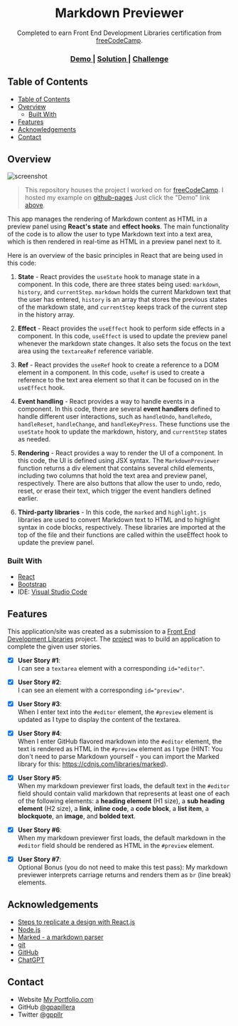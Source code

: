 <!-- Please update value in the {}  -->

<h1 align="center">Markdown Previewer</h1>

<div align="center">
   Completed to earn Front End Development Libraries certification from <a href="https://www.freecodecamp.org/" target="_blank">freeCodeCamp</a>.
</div>

<div align="center">
  <h3>
    <a href="https://gpapillera.github.io/markdown-previewer-react/">
      Demo
    </a>
    <span> | </span>
    <a href="https://github.com/gpapillera/markdown-previewer-react">
      Solution
    </a>
    <span> | </span>
    <a href="https://www.freecodecamp.org/learn/front-end-development-libraries/front-end-development-libraries-projects/build-a-markdown-previewer">
      Challenge
    </a>
  </h3>
</div>

<!-- TABLE OF CONTENTS -->

## Table of Contents

- [Table of Contents](#table-of-contents)
- [Overview](#overview)
  - [Built With](#built-with)
- [Features](#features)
- [Acknowledgements](#acknowledgements)
- [Contact](#contact)

<!-- OVERVIEW -->

## Overview

![screenshot](/Untitled.gif)

> This repository houses the project I worked on for [freeCodeCamp](https://www.freecodecamp.org/learn/front-end-development-libraries/front-end-development-libraries-projects/build-a-markdown-previewer). I hosted my example on [github-pages](https://github.com/gitname/react-gh-pages) Just click the "Demo" link [above](#top).

 This app manages the rendering of Markdown content as HTML in a preview panel using **React's state** and **effect hooks**. The main functionality of the code is to allow the user to type Markdown text into a text area, which is then rendered in real-time as HTML in a preview panel next to it.

 Here is an overview of the basic principles in React that are being used in this code:

 1. **State** - React provides the `useState` hook to manage state in a component. In this code, there are three states being used: `markdown`, `history`, and `currentStep`. `markdown` holds the current Markdown text that the user has entered, `history` is an array that stores the previous states of the markdown state, and `currentStep` keeps track of the current step in the history array.

 2. **Effect** - React provides the `useEffect` hook to perform side effects in a component. In this code, `useEffect` is used to update the preview panel whenever the markdown state changes. It also sets the focus on the text area using the `textareaRef` reference variable.

 3. **Ref** - React provides the `useRef` hook to create a reference to a DOM element in a component. In this code, `useRef` is used to create a reference to the text area element so that it can be focused on in the `useEffect` hook.

 4. **Event handling** - React provides a way to handle events in a component. In this code, there are several **event handlers** defined to handle different user interactions, such as `handleUndo`, `handleRedo`, `handleReset`, `handleChange`, and `handleKeyPress`. These functions use the `useState` hook to update the markdown, history, and `currentStep` states as needed.

 5. **Rendering** - React provides a way to render the UI of a component. In this code, the UI is defined using JSX syntax. The `MarkdownPreviewer` function returns a div element that contains several child elements, including two columns that hold the text area and preview panel, respectively. There are also buttons that allow the user to undo, redo, reset, or erase their text, which trigger the event handlers defined earlier.

 6. **Third-party libraries** - In this code, the `marked` and `highlight.js` libraries are used to convert Markdown text to HTML and to highlight syntax in code blocks, respectively. These libraries are imported at the top of the file and their functions are called within the useEffect hook to update the preview panel.

### Built With

<!-- This section should list any major frameworks that you built your project using. Here are a few examples.-->

- [React](https://react.dev/)
- [Bootstrap](https://getbootstrap.com/)
- IDE: [Visual Studio Code](https://code.visualstudio.com/)

## Features

<!-- List the features of your application or follow the template. Don't share the figma file here :) -->

This application/site was created as a submission to a [Front End Development Libraries](https://www.freecodecamp.org/learn/front-end-development-libraries) project. The [project](https://www.freecodecamp.org/learn/front-end-development-libraries#front-end-development-libraries-projects) was to build an application to complete the given user stories.

- [x] **User Story #1**:\
  I can see a `textarea` element with a corresponding `id="editor"`.

- [x] **User Story #2**:\
  I can see an element with a corresponding `id="preview"`.

- [x] **User Story #3**:\
  When I enter text into the `#editor` element, the `#preview` element is updated as I type to display the content of the textarea.

- [x] **User Story #4**:\
  When I enter GitHub flavored markdown into the `#editor` element, the text is rendered as HTML in the `#preview` element as I type (HINT: You don't need to parse Markdown yourself - you can import the Marked library for this: https://cdnjs.com/libraries/marked).

- [x] **User Story #5**:\
  When my markdown previewer first loads, the default text in the `#editor` field should contain valid markdown that represents at least one of each of the following elements: a **heading element** (H1 size), a **sub heading element** (H2 size), a **link**, **inline code**, a **code block**, a **list item**, a **blockquote**, an **image**, and **bolded text**.

- [x] **User Story #6**:\
  When my markdown previewer first loads, the default markdown in the `#editor` field should be rendered as HTML in the `#preview` element.

- [x] **User Story #7**:\
  Optional Bonus (you do not need to make this test pass): My markdown previewer interprets carriage returns and renders them as `br` (line break) elements.


## Acknowledgements

<!-- This section should list any articles or add-ons/plugins that helps you to complete the project. This is optional but it will help you in the future. For exmpale -->

- [Steps to replicate a design with React.js](https://www.freecodecamp.org/learn/front-end-development-libraries/front-end-development-libraries-projects/build-a-markdown-previewer)
- [Node.js](https://nodejs.org/)
- [Marked - a markdown parser](https://github.com/chjj/marked)
- [git](https://git-scm.com/)
- [GitHub](https://github.com/)
- [ChatGPT](https://chat.openai.com/chat)

## Contact

- Website [My Portfolio.com](https://gpapillera.github.io/MyPortfolio/)
- GitHub [@gpapillera](https://github.com/gpapillera)
- Twitter [@gppllr](https://twitter.com/gppllr)
